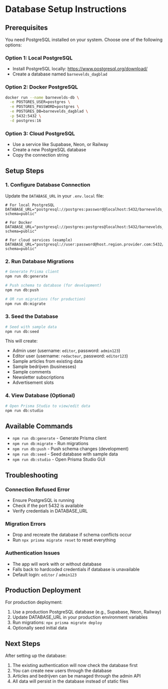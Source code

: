 # Database Setup Instructions

## Prerequisites

You need PostgreSQL installed on your system. Choose one of the following options:

### Option 1: Local PostgreSQL
- Install PostgreSQL locally: https://www.postgresql.org/download/
- Create a database named `barnevelds_dagblad`

### Option 2: Docker PostgreSQL
```bash
docker run --name barnevelds-db \
  -e POSTGRES_USER=postgres \
  -e POSTGRES_PASSWORD=postgres \
  -e POSTGRES_DB=barnevelds_dagblad \
  -p 5432:5432 \
  -d postgres:16
```

### Option 3: Cloud PostgreSQL
- Use a service like Supabase, Neon, or Railway
- Create a new PostgreSQL database
- Copy the connection string

## Setup Steps

### 1. Configure Database Connection

Update the `DATABASE_URL` in your `.env.local` file:

```env
# For local PostgreSQL
DATABASE_URL="postgresql://postgres:password@localhost:5432/barnevelds_dagblad?schema=public"

# For Docker
DATABASE_URL="postgresql://postgres:postgres@localhost:5432/barnevelds_dagblad?schema=public"

# For cloud services (example)
DATABASE_URL="postgresql://user:password@host.region.provider.com:5432/database?schema=public"
```

### 2. Run Database Migrations

```bash
# Generate Prisma client
npm run db:generate

# Push schema to database (for development)
npm run db:push

# OR run migrations (for production)
npm run db:migrate
```

### 3. Seed the Database

```bash
# Seed with sample data
npm run db:seed
```

This will create:
- Admin user (username: `editor`, password: `admin123`)
- Editor user (username: `redacteur`, password: `editor123`)
- Sample articles from existing data
- Sample bedrijven (businesses)
- Sample comments
- Newsletter subscriptions
- Advertisement slots

### 4. View Database (Optional)

```bash
# Open Prisma Studio to view/edit data
npm run db:studio
```

## Available Commands

- `npm run db:generate` - Generate Prisma client
- `npm run db:migrate` - Run migrations
- `npm run db:push` - Push schema changes (development)
- `npm run db:seed` - Seed database with sample data
- `npm run db:studio` - Open Prisma Studio GUI

## Troubleshooting

### Connection Refused Error
- Ensure PostgreSQL is running
- Check if the port 5432 is available
- Verify credentials in DATABASE_URL

### Migration Errors
- Drop and recreate the database if schema conflicts occur
- Run `npx prisma migrate reset` to reset everything

### Authentication Issues
- The app will work with or without database
- Falls back to hardcoded credentials if database is unavailable
- Default login: `editor` / `admin123`

## Production Deployment

For production deployment:

1. Use a production PostgreSQL database (e.g., Supabase, Neon, Railway)
2. Update DATABASE_URL in your production environment variables
3. Run migrations: `npx prisma migrate deploy`
4. Optionally seed initial data

## Next Steps

After setting up the database:

1. The existing authentication will now check the database first
2. You can create new users through the database
3. Articles and bedrijven can be managed through the admin API
4. All data will persist in the database instead of static files